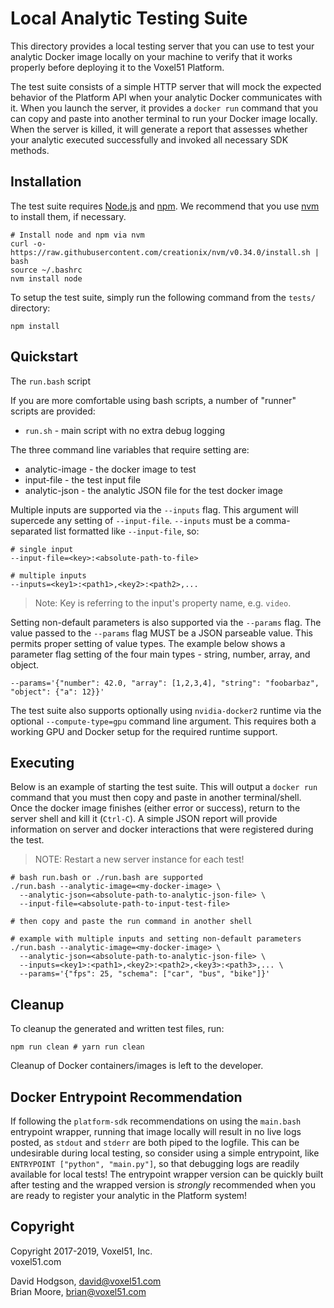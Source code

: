 # Local Analytic Testing Suite

This directory provides a local testing server that you can use to test your
analytic Docker image locally on your machine to verify that it works properly
before deploying it to the Voxel51 Platform.

The test suite consists of a simple HTTP server that will mock the expected
behavior of the Platform API when your analytic Docker communicates with it.
When you launch the server, it provides a `docker run` command that you can
copy and paste into another terminal to run your Docker image locally.
When the server is killed, it will generate a report that assesses
whether your analytic executed successfully and invoked all necessary SDK
methods.


## Installation

The test suite requires [Node.js](https://nodejs.org) and
[npm](https://www.npmjs.com). We recommend that you use
[nvm](https://github.com/creationix/nvm) to install them, if necessary.

```shell
# Install node and npm via nvm
curl -o- https://raw.githubusercontent.com/creationix/nvm/v0.34.0/install.sh | bash
source ~/.bashrc
nvm install node
```

To setup the test suite, simply run the following command from the `tests/`
directory:

```shell
npm install
```


## Quickstart

The `run.bash` script

If you are more comfortable using bash scripts, a number of "runner"
scripts are provided:

- `run.sh` - main script with no extra debug logging

The three command line variables that require setting are:

- analytic-image - the docker image to test
- input-file - the test input file
- analytic-json - the analytic JSON file for the test docker image

Multiple inputs are supported via the `--inputs` flag. This argument
will supercede any setting of `--input-file`. `--inputs` must be a
comma-separated list formatted like `--input-file`, so:

```
# single input
--input-file=<key>:<absolute-path-to-file>

# multiple inputs
--inputs=<key1>:<path1>,<key2>:<path2>,...
```

> Note: Key is referring to the input's property name, e.g. `video`.

Setting non-default parameters is also supported via the `--params` flag.
The value passed to the `--params` flag MUST be a JSON parseable value. This
permits proper setting of value types. The example below shows a parameter
flag setting of the four main types - string, number, array, and object.

```
--params='{"number": 42.0, "array": [1,2,3,4], "string": "foobarbaz", "object": {"a": 12}}'
```

The test suite also supports optionally using `nvidia-docker2` runtime
via the optional `--compute-type=gpu` command line argument. This
requires both a working GPU and Docker setup for the required runtime support.


## Executing

Below is an example of starting the test suite. This will output a `docker run`
command that you must then copy and paste in another terminal/shell.
Once the docker image finishes (either error or success), return to the
server shell and kill it (`Ctrl-C`). A simple JSON report will
provide information on server and docker interactions that
were registered during the test.

> NOTE: Restart a new server instance for each test!

```shell
# bash run.bash or ./run.bash are supported
./run.bash --analytic-image=<my-docker-image> \
  --analytic-json=<absolute-path-to-analytic-json-file> \
  --input-file=<absolute-path-to-input-test-file>

# then copy and paste the run command in another shell

# example with multiple inputs and setting non-default parameters
./run.bash --analytic-image=<my-docker-image> \
  --analytic-json=<absolute-path-to-analytic-json-file> \
  --inputs=<key1>:<path1>,<key2>:<path2>,<key3>:<path3>,... \
  --params='{"fps": 25, "schema": ["car", "bus", "bike"]}'
```

## Cleanup

To cleanup the generated and written test files, run:


```
npm run clean # yarn run clean
```

Cleanup of Docker containers/images is left to the developer.


## Docker Entrypoint Recommendation

If following the `platform-sdk` recommendations on using the `main.bash`
entrypoint wrapper, running that image locally will result in no live logs
posted, as `stdout` and `stderr` are both piped to the logfile. This can
be undesirable during local testing, so consider using a simple entrypoint,
like `ENTRYPOINT ["python", "main.py"]`, so that debugging logs are readily
available for local tests! The entrypoint wrapper version can be quickly
built after testing and the wrapped version is *strongly* recommended
when you are ready to register your analytic in the Platform system!




## Copyright

Copyright 2017-2019, Voxel51, Inc.<br>
voxel51.com

David Hodgson, david@voxel51.com<br>
Brian Moore, brian@voxel51.com
